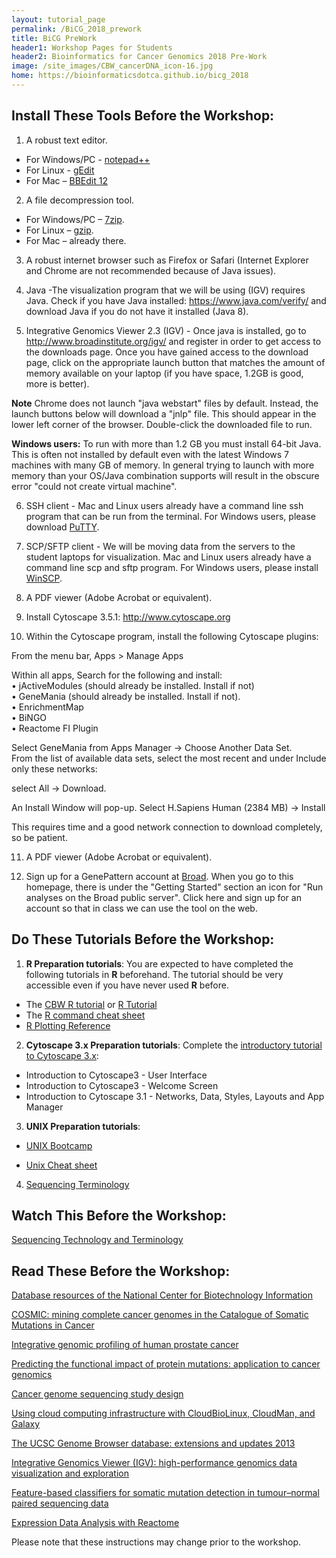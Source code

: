 ```yaml
---
layout: tutorial_page
permalink: /BiCG_2018_prework
title: BiCG PreWork
header1: Workshop Pages for Students
header2: Bioinformatics for Cancer Genomics 2018 Pre-Work
image: /site_images/CBW_cancerDNA_icon-16.jpg
home: https://bioinformaticsdotca.github.io/bicg_2018
---
```


## Install These Tools Before the Workshop: <a id="preworkshop"></a>

1) A robust text editor.   

* For Windows/PC - [notepad++](http://notepad-plus-plus.org/)  
* For Linux - [gEdit](http://projects.gnome.org/gedit/)  
* For Mac – [BBEdit 12](http://www.barebones.com/products/textwrangler/download.html)

2) A file decompression tool.  

* For Windows/PC – [7zip](http://www.7-zip.org/).  
* For Linux – [gzip](http://www.gzip.org).   
* For Mac – already there.

3) A robust internet browser such as Firefox or Safari (Internet Explorer and Chrome are not recommended because of Java issues).

4) Java -The visualization program that we will be using (IGV) requires Java. Check if you have Java installed: https://www.java.com/verify/ and download Java if you do not have it installed (Java 8).  

5) Integrative Genomics Viewer 2.3 (IGV) - Once java is installed, go to http://www.broadinstitute.org/igv/ and register in order to get access to the downloads page. Once you have gained access to the download page, click on the appropriate launch button that matches the amount of memory available on your laptop (if you have space, 1.2GB is good, more is better).   

**Note** Chrome does not launch "java webstart" files by default. Instead, the launch buttons below will download a "jnlp" file. This should appear in the lower left corner of the browser. Double-click the downloaded file to run.   

**Windows users:** To run with more than 1.2 GB you must install 64-bit Java. This is often not installed by default even with the latest Windows 7 machines with many GB of memory. In general trying to launch with more memory than your OS/Java combination supports will result in the obscure error "could not create virtual machine".  

6) SSH client - Mac and Linux users already have a command line ssh program that can be run from the terminal. For Windows users, please download [PuTTY](http://www.chiark.greenend.org.uk/~sgtatham/putty/download.html).  

7) SCP/SFTP client - We will be moving data from the servers to the student laptops for visualization. Mac and Linux users already have a command line scp and sftp program. For Windows users, please install [WinSCP](http://winscp.net/eng/download.php).  

8) A PDF viewer (Adobe Acrobat or equivalent).  

9) Install Cytoscape 3.5.1: http://www.cytoscape.org  

10) Within the Cytoscape program, install the following Cytoscape plugins:

From the menu bar, Apps > Manage Apps  

Within all apps, Search for the following and install:    
• jActiveModules (should already be installed. Install if not)  
• GeneMania (should already be installed. Install if not).  
• EnrichmentMap  
• BiNGO  
• Reactome FI Plugin  

Select GeneMania from Apps Manager → Choose Another Data Set.  
From the list of available data sets, select the most recent and under Include only these networks:  

select All → Download.  

An Install Window will pop-up. Select H.Sapiens Human (2384 MB) → Install  

This requires time and a good network connection to download completely, so be patient.  

11) A PDF viewer (Adobe Acrobat or equivalent).

12) Sign up for a GenePattern account at [Broad](http://www.broadinstitute.org/cancer/software/genepattern/). When you go to this homepage, there is under the "Getting Started" section an icon for "Run analyses on the Broad public server". Click here and sign up for an account so that in class we can use the tool on the web.


## Do These Tutorials Before the Workshop:

1) **R Preparation tutorials**: You are expected to have completed the following tutorials in **R** beforehand. The tutorial should be very accessible even if you have never used **R** before.

* The [CBW R tutorial](http://bioinformatics-ca.github.io/CBW_R_Tutorial/) or [R Tutorial](http://www.cyclismo.org/tutorial/R/) 
* The [R command cheat sheet](https://github.com/bioinformaticsdotca/bioinformaticsdotca.github.io/blob/master/resources/R_Short-refcard.pdf)
* [R Plotting Reference](https://github.com/bioinformatics-ca/bioinformatics-ca.github.io/blob/master/resources/Plotting.Reference.ipynb)

2) **Cytoscape 3.x Preparation tutorials**: Complete the [introductory tutorial to Cytoscape 3.x](http://opentutorials.cgl.ucsf.edu/index.php/Portal:Cytoscape3): 

* Introduction to Cytoscape3 - User Interface
* Introduction to Cytoscape3 - Welcome Screen
* Introduction to Cytoscape 3.1 - Networks, Data, Styles, Layouts and App Manager

3) **UNIX Preparation tutorials**:  

* [UNIX Bootcamp](http://rik.smith-unna.com/command_line_bootcamp/?id=9xnbkx6eaof)

* [Unix Cheat sheet](http://www.rain.org/~mkummel/unix.html) 

4) [Sequencing Terminology](http://www.ncbi.nlm.nih.gov/projects/genome/glossary.shtml)

## Watch This Before the Workshop:

[Sequencing Technology and Terminology](https://youtu.be/g4m8drG1FEs?t=15m7s)

## Read These Before the Workshop:
  
[Database resources of the National Center for Biotechnology Information](http://www.ncbi.nlm.nih.gov/pubmed/26615191)

[COSMIC: mining complete cancer genomes in the Catalogue of Somatic Mutations in Cancer](http://www.ncbi.nlm.nih.gov/pubmed/20952405/)

[Integrative genomic profiling of human prostate cancer](http://www.ncbi.nlm.nih.gov/pubmed/20579941)

[Predicting the functional impact of protein mutations: application to cancer genomics](http://www.ncbi.nlm.nih.gov/pubmed/21727090)

[Cancer genome sequencing study design](http://www.ncbi.nlm.nih.gov/pubmed/23594910)

[Using cloud computing infrastructure with CloudBioLinux, CloudMan, and Galaxy](http://www.ncbi.nlm.nih.gov/pubmed/22700313)

[The UCSC Genome Browser database: extensions and updates 2013](http://www.ncbi.nlm.nih.gov/pubmed/23155063)

[Integrative Genomics Viewer (IGV): high-performance genomics data visualization and exploration](http://www.ncbi.nlm.nih.gov/pubmed/22517427)

[Feature-based classifiers for somatic mutation detection in tumour–normal paired sequencing data](http://www.ncbi.nlm.nih.gov/pubmed/22084253)

[Expression Data Analysis with Reactome](http://www.ncbi.nlm.nih.gov/pubmed/25754994)

Please note that these instructions may change prior to the workshop.
